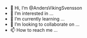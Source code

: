 - 👋 Hi, I’m @AndersVikingSvensson
- 👀 I’m interested in ...
- 🌱 I’m currently learning ...
- 💞️ I’m looking to collaborate on ...
- 📫 How to reach me ...

<!---
AndersVikingSvensson/AndersVikingSvensson is a ✨ special ✨ repository because its `README.md` (this file) appears on your GitHub profile.
You can click the Preview link to take a look at your changes.
--->
